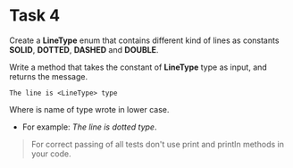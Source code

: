 # Task 4

Create a **LineType** enum that contains different kind of lines as constants **SOLID**, **DOTTED**, **DASHED** and **DOUBLE**.

Write a method that takes the constant of **LineType** type as input, and returns the message.

```
The line is <LineType> type
```

Where **<LineType>**  is name of type wrote in lower case.

- For example: _The line is dotted type_.

> For correct passing of all tests don't use print and println methods in your code.